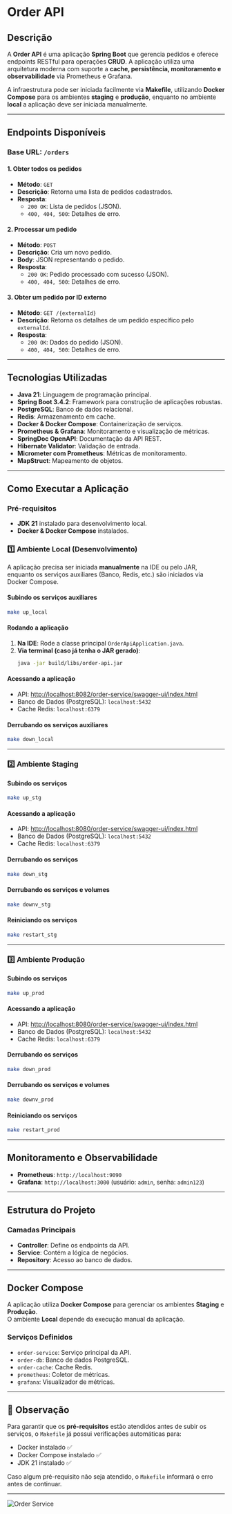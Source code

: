 # **Order API**

## **Descrição**

A **Order API** é uma aplicação **Spring Boot** que gerencia pedidos e oferece endpoints RESTful para operações **CRUD**. A aplicação utiliza uma arquitetura moderna com suporte a **cache, persistência, monitoramento e observabilidade** via Prometheus e Grafana.  

A infraestrutura pode ser iniciada facilmente via **Makefile**, utilizando **Docker Compose** para os ambientes **staging** e **produção**, enquanto no ambiente **local** a aplicação deve ser iniciada manualmente.

---

## **Endpoints Disponíveis**

### **Base URL**: `/orders`

#### **1. Obter todos os pedidos**
- **Método**: `GET`
- **Descrição**: Retorna uma lista de pedidos cadastrados.
- **Resposta**:
  - `200 OK`: Lista de pedidos (JSON).
  - `400, 404, 500`: Detalhes de erro.

#### **2. Processar um pedido**
- **Método**: `POST`
- **Descrição**: Cria um novo pedido.
- **Body**: JSON representando o pedido.
- **Resposta**:
  - `200 OK`: Pedido processado com sucesso (JSON).
  - `400, 404, 500`: Detalhes de erro.

#### **3. Obter um pedido por ID externo**
- **Método**: `GET /{externalId}`
- **Descrição**: Retorna os detalhes de um pedido específico pelo `externalId`.
- **Resposta**:
  - `200 OK`: Dados do pedido (JSON).
  - `400, 404, 500`: Detalhes de erro.

---

## **Tecnologias Utilizadas**
- **Java 21**: Linguagem de programação principal.
- **Spring Boot 3.4.2**: Framework para construção de aplicações robustas.
- **PostgreSQL**: Banco de dados relacional.
- **Redis**: Armazenamento em cache.
- **Docker & Docker Compose**: Containerização de serviços.
- **Prometheus & Grafana**: Monitoramento e visualização de métricas.
- **SpringDoc OpenAPI**: Documentação da API REST.
- **Hibernate Validator**: Validação de entrada.
- **Micrometer com Prometheus**: Métricas de monitoramento.
- **MapStruct**: Mapeamento de objetos.

---

## **Como Executar a Aplicação**

### **Pré-requisitos**
- **JDK 21** instalado para desenvolvimento local.
- **Docker & Docker Compose** instalados.

### **1️⃣ Ambiente Local (Desenvolvimento)**
A aplicação precisa ser iniciada **manualmente** na IDE ou pelo JAR, enquanto os serviços auxiliares (Banco, Redis, etc.) são iniciados via Docker Compose.

#### **Subindo os serviços auxiliares**
```bash
make up_local
```

#### **Rodando a aplicação**
1. **Na IDE**: Rode a classe principal `OrderApiApplication.java`.  
2. **Via terminal (caso já tenha o JAR gerado)**:
   ```bash
   java -jar build/libs/order-api.jar
   ```

#### **Acessando a aplicação**
- API: [http://localhost:8082/order-service/swagger-ui/index.html](http://localhost:8082/order-service/swagger-ui/index.html)  
- Banco de Dados (PostgreSQL): `localhost:5432`  
- Cache Redis: `localhost:6379`

#### **Derrubando os serviços auxiliares**
```bash
make down_local
```

---

### **2️⃣ Ambiente Staging**
#### **Subindo os serviços**
```bash
make up_stg
```
#### **Acessando a aplicação**
- API: [http://localhost:8080/order-service/swagger-ui/index.html](http://localhost:8082/order-service/swagger-ui/index.html)  
- Banco de Dados (PostgreSQL): `localhost:5432`  
- Cache Redis: `localhost:6379`

#### **Derrubando os serviços**
```bash
make down_stg
```
#### **Derrubando os serviços e volumes**
```bash
make downv_stg
```
#### **Reiniciando os serviços**
```bash
make restart_stg
```

---

### **3️⃣ Ambiente Produção**
#### **Subindo os serviços**
```bash
make up_prod
```
#### **Acessando a aplicação**
- API: [http://localhost:8080/order-service/swagger-ui/index.html](http://localhost:8082/order-service/swagger-ui/index.html)  
- Banco de Dados (PostgreSQL): `localhost:5432`  
- Cache Redis: `localhost:6379`

#### **Derrubando os serviços**
```bash
make down_prod
```
#### **Derrubando os serviços e volumes**
```bash
make downv_prod
```
#### **Reiniciando os serviços**
```bash
make restart_prod
```

---

## **Monitoramento e Observabilidade**
- **Prometheus**: `http://localhost:9090`
- **Grafana**: `http://localhost:3000` (usuário: `admin`, senha: `admin123`)

---

## **Estrutura do Projeto**

### **Camadas Principais**
- **Controller**: Define os endpoints da API.
- **Service**: Contém a lógica de negócios.
- **Repository**: Acesso ao banco de dados.

---

## **Docker Compose**
A aplicação utiliza **Docker Compose** para gerenciar os ambientes **Staging** e **Produção**.  
O ambiente **Local** depende da execução manual da aplicação.

### **Serviços Definidos**
- `order-service`: Serviço principal da API.
- `order-db`: Banco de dados PostgreSQL.
- `order-cache`: Cache Redis.
- `prometheus`: Coletor de métricas.
- `grafana`: Visualizador de métricas.

---

## **📌 Observação**
Para garantir que os **pré-requisitos** estão atendidos antes de subir os serviços, o `Makefile` já possui verificações automáticas para:
- Docker instalado ✅
- Docker Compose instalado ✅
- JDK 21 instalado ✅

Caso algum pré-requisito não seja atendido, o `Makefile` informará o erro antes de continuar.  

---

![Order Service](./docs/images/order_service.png)